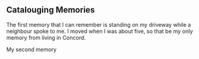 ## Catalouging Memories

The first memory that I can remember is standing on my driveway while a neighbour spoke to me. I moved when I was about five, so that be my only memory from living in Concord.

My second memory 


